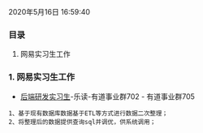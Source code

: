 2020年5月16日 16:59:40

### 目录

1. 网易实习生工作





### 1. 网易实习生工作

- [后端研发实习生](https://hr.163.com/job-detail.html?id=20902&lang=zh)-乐读-有道事业群702 - 有道事业群705

```
1、基于现有数据库数据基于ETL等方式进行数据二次整理；
2、将整理后的数据提供查询sql并调优，供系统调用；
```

